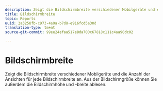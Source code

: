 ```yaml
---
description: Zeigt die Bildschirmbreite verschiedener Mobilgeräte und die Anzahl der Ansichten für jede Bildschirmbreite an. Aus der Bildschirmgröße können Sie außerdem die Bildschirmhöhe und -breite ablesen.
title: Bildschirmbreite
topic: Reports
uuid: 2a3258fb-c973-4a0a-b7d8-e916fcd5a30d
translation-type: tm+mt
source-git-commit: 99ee24efaa517e8da700c67818c111c4aa90dc02

---
```



# Bildschirmbreite

Zeigt die Bildschirmbreite verschiedener Mobilgeräte und die Anzahl der Ansichten für jede Bildschirmbreite an. Aus der Bildschirmgröße können Sie außerdem die Bildschirmhöhe und -breite ablesen.

